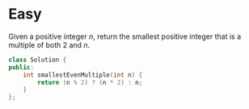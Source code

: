# Easy

Given a positive integer $n$, return the smallest positive integer that is a multiple of both $2$ and $n$.

```cpp
class Solution {
public:
    int smallestEvenMultiple(int n) {
        return (n % 2) ? (n * 2) : n;
    }
};
```
